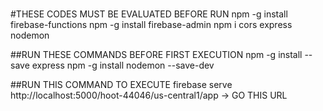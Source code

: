 #

#THESE CODES MUST BE EVALUATED BEFORE RUN
npm -g install firebase-functions
npm -g install firebase-admin
npm i cors express nodemon

##RUN THESE COMMANDS BEFORE FIRST EXECUTION
npm -g install --save express
npm -g install nodemon --save-dev

##RUN THIS COMMAND TO EXECUTE
firebase serve
http://localhost:5000/hoot-44046/us-central1/app -> GO THIS URL 
